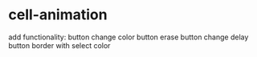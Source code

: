 # cell-animation
add functionality:
  button change color
  button erase
  button change delay
  button border with select color
